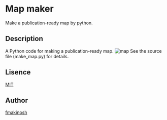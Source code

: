# Map maker
Make a publication-ready map by python.

## Description
A Python code for making a publication-ready map.
![map](https://user-images.githubusercontent.com/34992901/52837746-56bf9500-3133-11e9-8d71-fc75c07ab322.png)
See the source file (make_map.py) for details.

## Lisence
[MIT](https://github.com/fmakinosh/map_maker/master/LICENCE)

## Author
[fmakinosh](https://github.com/fmakinosh)
